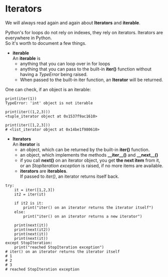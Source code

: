 # Iterators

We will always read again and again about **Iterators** and **iterable**.

Python's for loops do not rely on indexes, they rely on iterators. Iterators are everywhere in Python.  
So it's worth to document a few things.

* **iterable**  
An **iterable** is  
  * anything that you can loop over in for loops
  * anything that you can pass to the built-in **iter()** function without having a *TypeError* being raised.
  * When passed to the built-in iter function, an **Iterator** will be returned.
 
One can check, if an object is an iterable:
```
print(iter(1))
TypeError: 'int' object is not iterable

print(iter((1,2,3)))
<tuple_iterator object at 0x1537f9ac1610>

print(iter([1,2,3]))
# <list_iterator object at 0x14be1f980610>
```
 
* **Iterators**  
An **iterator** is  
  * an object, which can be returned by the built-in **iter()** function.
  * an object, which implements the methods **\_\_iter__()** and **\_\_next__()**
  * if you call **next()** on an iterator object, you get **the next item** from it,
    or an *StopIteration exception* is raised, if no more items are available.
  * **iterators** are **iterables**.  
    If passed to *iter()*, an iterator returns itself back.    
```
try:
    it = iter([1,2,3])
    it2 = iter(it)
    
    if it2 is it:
        print("iter() on an iterator returns the iterator itself")
    else:
        print("iter() on an iterator returns a new iterator")

    print(next(it))
    print(next(it2))
    print(next(it))
    print(next(it))
except StopIteration:
    print("reached StopIteration exception")
# iter() on an iterator returns the iterator itself
# 1
# 2
# 3
# reached StopIteration exception
```
